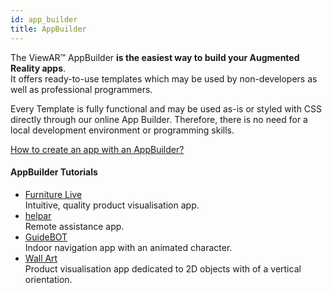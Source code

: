 ```yaml
---
id: app_builder
title: AppBuilder
---
```


The ViewAR™ AppBuilder **is the easiest way to build your Augmented Reality apps**.  
It offers ready-to-use templates which may be used by non-developers as well as professional programmers.

Every Template is fully functional and may be used as-is or styled with CSS directly through our online App Builder. Therefore, there is no need for a local development environment or programming skills.

[How to create an app with an AppBuilder?](https://www.viewar.com/app-builder/)

#### AppBuilder Tutorials

- [Furniture Live](tutorials/furniture-live/furniture-live.md)  
  Intuitive, quality product visualisation app.
- [helpar](tutorials/helpar/helpar.md)  
  Remote assistance app.
- [GuideBOT](tutorials/guidebot/indoor-navigation.md)  
  Indoor navigation app with an animated character.
- [Wall Art](tutorials/wall-art/wall-art.md)  
  Product visualisation app dedicated to 2D objects with of a vertical orientation.
